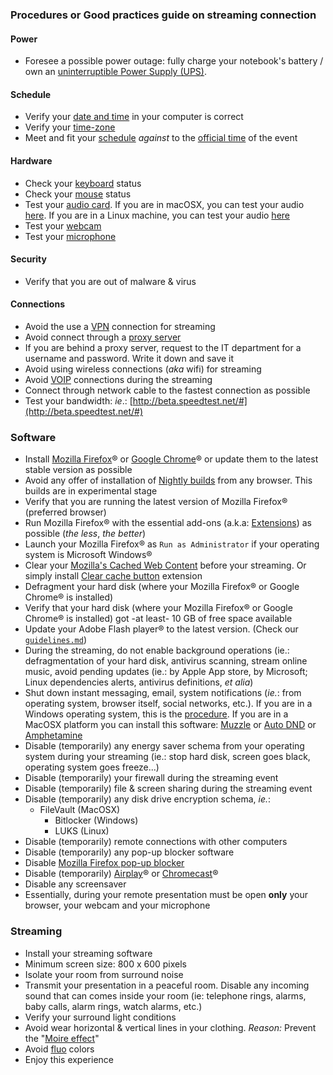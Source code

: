 ### Procedures or Good practices guide on streaming connection

#### Power
* Foresee a possible power outage: fully charge your notebook's battery / own an [uninterruptible Power Supply (UPS)](https://en.wikipedia.org/wiki/Uninterruptible_power_supply).

#### Schedule
* Verify your [date and time](https://www.timeanddate.com/) in your computer is correct
* Verify your [time-zone](https://www.timeanddate.com/time/map/)
* Meet and fit your [schedule](https://calendly.com/) _against_ to the [official time](https://time.is/es/) of the event

#### Hardware
* Check your [keyboard](https://www.onlinemictest.com/keyboard-test/) status
* Check your [mouse](https://www.onlinemictest.com/mouse-test/) status
* Test your [audio card](https://www.onlinemictest.com/sound-test/). If you are in macOSX, you can test your audio [here](https://www.onlinemictest.com/microphone-settings/mac-os-x/). If you are in a Linux machine, you can test your audio [here](https://www.onlinemictest.com/microphone-settings/ubuntu/)
* Test your [webcam](https://www.onlinemictest.com/webcam-test/)
* Test your [microphone](https://www.onlinemictest.com/)

#### Security
* Verify that you are out of malware & virus

#### Connections
* Avoid the use a [VPN](https://en.wikipedia.org/wiki/Virtual_private_network) connection for streaming
* Avoid connect through a [proxy server](https://en.wikipedia.org/wiki/Proxy_server)
* If you are behind a proxy server, request to the IT department for a username and password. Write it down and save it
* Avoid using wireless connections (_aka_ wifi) for streaming
* Avoid [VOIP](https://en.wikipedia.org/wiki/Voice_over_IP) connections during the streaming
* Connect through network cable to the fastest connection as possible
* Test your bandwidth: _ie_.: [http://beta.speedtest.net/#](http://beta.speedtest.net/#)

### Software
* Install [Mozilla Firefox](https://www.mozilla.org/es-AR/firefox/new/)® or [Google Chrome](https://www.google.com/intl/es-419/chrome/)® or update them to the latest stable version as possible
* Avoid any offer of installation of [Nightly builds](https://en.wikipedia.org/wiki/Daily_build) from any browser. This builds are in experimental stage
* Verify that you are running the latest version of Mozilla Firefox® (preferred browser)
* Run Mozilla Firefox® with the essential add-ons (a.k.a: [Extensions](https://addons.mozilla.org/en-US/firefox/extensions/)) as possible (_the less_, _the better_)
* Launch your Mozilla Firefox® as `Run as Administrator` if your operating system is Microsoft Windows®
* Clear your [Mozilla's Cached Web Content](https://support.mozilla.org/en-US/kb/how-clear-firefox-cache) before your streaming. Or simply install [Clear cache button](https://addons.mozilla.org/en-US/firefox/addon/empty-cache-button/) extension
* Defragment your hard disk (where your Mozilla Firefox® or Google Chrome® is installed)
* Verify that your hard disk (where your Mozilla Firefox® or Google Chrome® is installed) got -at least- 10 GB of free space available
* Update your Adobe Flash player® to the latest version. (Check our [`guidelines.md`](https://bitbucket.org/imhicihu/streaming/src/master/Guidelines.md))
* During the streaming, do not enable background operations (ie.: defragmentation of your hard disk, antivirus scanning, stream online music, avoid pending updates (ie.: by Apple App store, by Microsoft; Linux dependencies alerts, antivirus definitions, _et alia_)
* Shut down instant messaging, email, system notifications (_ie._: from operating system, browser itself, social networks, etc.). If you are in a Windows operating system, this is the [procedure](https://helpdeskgeek.com/how-to/prevent-popup-notifications-from-appearing-on-your-windows-desktop/). If you are in a MacOSX platform you can install this software: [Muzzle](https://muzzleapp.com/) or [Auto DND](https://superbits.co/auto-dnd) or [Amphetamine](https://apps.apple.com/us/app/amphetamine/id937984704)
* Disable (temporarily) any energy saver schema from your operating system during your streaming (ie.: stop hard disk, screen goes black, operating system goes freeze...)
* Disable (temporarily) your firewall during the streaming event
* Disable (temporarily) file & screen sharing during the streaming event
* Disable (temporarily) any disk drive encryption schema, _ie._:
  - FileVault (MacOSX)
	- Bitlocker (Windows)
	- LUKS (Linux)
* Disable (temporarily) remote connections with other computers
* Disable (temporarily) any pop-up blocker software
* Disable [Mozilla Firefox pop-up blocker](https://support.mozilla.org/en-US/kb/pop-blocker-settings-exceptions-troubleshooting#w_pop-up-blocker-settings)
* Disable (temporarily) [Airplay](https://discussions.apple.com/thread/7409028)® or [Chromecast](https://www.lifewire.com/how-to-turn-off-chromecast-4801906)®
* Disable any screensaver
* Essentially, during your remote presentation must be open **only** your browser, your webcam and your microphone

### Streaming
* Install your streaming software
* Minimum screen size: 800 x 600 pixels
* Isolate your room from surround noise
* Transmit your presentation in a peaceful room. Disable any incoming sound that can comes inside your room (ie: telephone rings, alarms, baby calls, alarm rings, watch alarms, etc.)
* Verify your surround light conditions
* Avoid wear horizontal & vertical lines in your clothing. _Reason:_ Prevent the "[Moire effect](https://www.youtube.com/watch?v=61NqgAfAt9Y)"
* Avoid [fluo](https://www.youtube.com/watch?v=Znff6EBqIg8&ab_channel=GoldenPaints) colors
* Enjoy this experience
